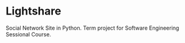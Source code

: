# Lightshare
Social Network Site in Python. Term project for Software Engineering Sessional Course. 
